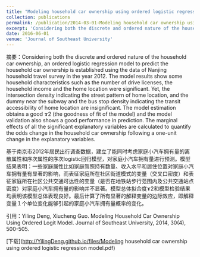 ```yaml
---
title: "Modeling household car ownership using ordered logistic regression model"
collection: publications
permalink: /publication/2014-03-01-Modeling household car ownership using ordered logistic regression model
excerpt: 'Considering both the discrete and ordered nature of the household car ownership, an ordered logistic regression model to predict the household car ownership is established using the data of Nanjing household travel survey in the year 2012. The model results show some household characteristics such as the number of drive licenses, the household income and the home location were significant. Yet, the intersection density indicating the street pattern of home location, and the dummy near the subway and the bus stop density indicating the transit accessibility of home location are insignificant. The model estimation obtains a good ɤ2 (the goodness of fit of the model) and the model validation also shows a good performance in prediction. The marginal effects of all the significant explanatory variables are calculated to quantify the odds change in the household car ownership following a one-unit change in the explanatory variables.'
date: 2016-06-01
venue: 'Journal of Southeast University'
---
```

摘要：Considering both the discrete and ordered nature of the household car ownership, an ordered logistic regression model to predict the household car ownership is established using the data of Nanjing household travel survey in the year 2012. The model results show some household characteristics such as the number of drive licenses, the household income and the home location were significant. Yet, the intersection density indicating the street pattern of home location, and the dummy near the subway and the bus stop density indicating the transit accessibility of home location are insignificant. The model estimation obtains a good ɤ2 (the goodness of fit of the model) and the model validation also shows a good performance in prediction. The marginal effects of all the significant explanatory variables are calculated to quantify the odds change in the household car ownership following a one-unit change in the explanatory variables.

基于南京市2012年居民出行调查数据，建立了能同时考虑家庭小汽车拥有量的离散属性和序次属性的序次logistic回归模型，对家庭小汽车拥有量进行预测。模型结果表明：一些家庭属性比如家庭驾照持有数量、收入水平和居住位置对家庭小汽车拥有量有显著的影响，而表征家庭所在社区街道模式的变量（交叉口密度）和表征家庭所在社区公共交通可达性的变量（是否在地铁站步行范围内及公共交通站点密度）对家庭小汽车拥有量的影响并不显著。模型总体拟合度ɤ2和模型检验结果均表明该模型总体表现良好。最后计算了所有显著的解释变量的边际效应，即解释变量１个单位变化能够引起的家庭小汽车拥有量概率的变化。

引用：Yiling Deng, Xiucheng Guo. Modeling Household Car Ownership Using Ordered Logit Model. Journal of Southeast University, 2014, 30(4), 500-505.

[下载](http://YilingDeng.github.io/files/Modeling household car ownership using ordered logistic regression model.pdf)